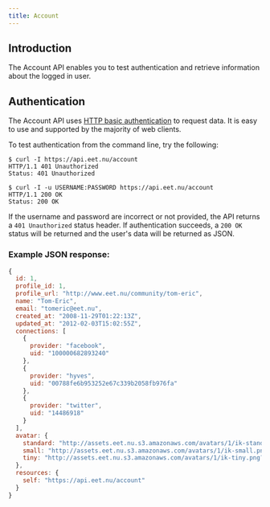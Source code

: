 ```yaml
---
title: Account
---
```


## Introduction

The Account API enables you to test authentication and retrieve information about the logged in user.

## Authentication

The Account API uses [HTTP basic authentication][HTTP Auth] to request data. It is easy to use and supported by the majority of web clients.

To test authentication from the command line, try the following:

~~~
$ curl -I https://api.eet.nu/account
HTTP/1.1 401 Unauthorized
Status: 401 Unauthorized

$ curl -I -u USERNAME:PASSWORD https://api.eet.nu/account
HTTP/1.1 200 OK
Status: 200 OK
~~~

If the username and password are incorrect or not provided, the API returns a `401 Unauthorized` status header. If authentication succeeds, a `200 OK` status will be returned and the user's data will be returned as JSON.

### Example JSON response:

```javascript
{
  id: 1,
  profile_id: 1,
  profile_url: "http://www.eet.nu/community/tom-eric",
  name: "Tom-Eric",
  email: "tomeric@eet.nu",
  created_at: "2008-11-29T01:22:13Z",
  updated_at: "2012-02-03T15:02:55Z",
  connections: [
    {
      provider: "facebook",
      uid: "100000682893240"
    },
    {
      provider: "hyves",
      uid: "00788fe6b953252e67c339b2058fb976fa"
    },
    {
      provider: "twitter",
      uid: "14486918"
    }
  ],
  avatar: {
    standard: "http://assets.eet.nu.s3.amazonaws.com/avatars/1/ik-standard.png?1320445543",
    small: "http://assets.eet.nu.s3.amazonaws.com/avatars/1/ik-small.png?1320445543",
    tiny: "http://assets.eet.nu.s3.amazonaws.com/avatars/1/ik-tiny.png?1320445543"
  },
  resources: {
    self: "https://api.eet.nu/account"
  }
}
```

[HTTP Auth]: https://en.wikipedia.org/wiki/Basic_access_authentication "Basic HTTP Authentication"
